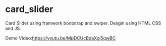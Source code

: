 # card_slider
Card Slider using framwork bootstrap and swiper.
Desgin using HTML CSS and JS.

Demo Video:https://youtu.be/MpDCUcBdaXgi5qwBC
